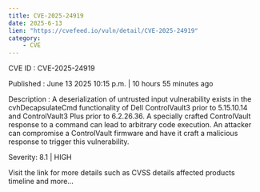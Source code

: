 ```yaml
---
title: CVE-2025-24919
date: 2025-6-13
lien: "https://cvefeed.io/vuln/detail/CVE-2025-24919"
category:
    - CVE
---
```


CVE ID : CVE-2025-24919

Published :  June 13
2025
10:15 p.m. | 10 hours
55 minutes ago

Description : A deserialization of untrusted input vulnerability exists in the cvhDecapsulateCmd functionality of Dell ControlVault3 prior to 5.15.10.14 and ControlVault3 Plus prior to 6.2.26.36. A specially crafted ControlVault response to a command can lead to arbitrary code execution. An attacker can compromise a ControlVault firmware and have it craft a malicious response to trigger this vulnerability.

Severity: 8.1 | HIGH

Visit the link for more details
such as CVSS details
affected products
timeline
and more...
